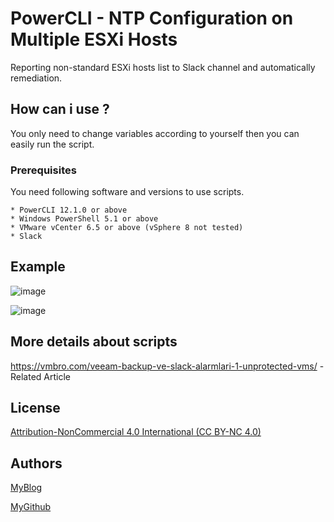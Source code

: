 # PowerCLI - NTP Configuration on Multiple ESXi Hosts
Reporting non-standard ESXi hosts list to Slack channel and automatically remediation. 

## How can i use ?

You only need to change variables according to yourself then you can easily run the script.

### Prerequisites

You need following software and versions to use scripts.

```
* PowerCLI 12.1.0 or above
* Windows PowerShell 5.1 or above
* VMware vCenter 6.5 or above (vSphere 8 not tested)
* Slack
```
## Example

![image](https://user-images.githubusercontent.com/6716206/209731597-4dd55dd4-cec0-42be-806c-4cbd3ec94953.png)

![image](https://user-images.githubusercontent.com/6716206/209731662-7ec25d56-8bcf-4d86-8522-d260a327689f.png)


## More details about scripts

https://vmbro.com/veeam-backup-ve-slack-alarmlari-1-unprotected-vms/ - Related Article



## License

[Attribution-NonCommercial 4.0 International (CC BY-NC 4.0)](https://creativecommons.org/licenses/by-nc/4.0/)

## Authors


[MyBlog](https://vmbro.com/)

[MyGithub](https://github.com/vmbro)



